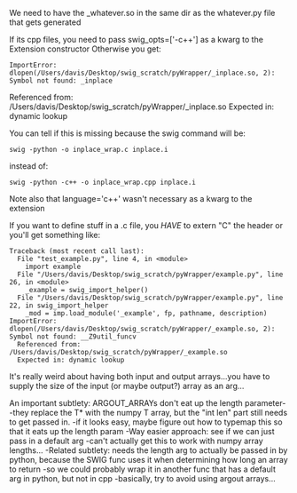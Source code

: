 
We need to have the _whatever.so in the same dir as the whatever.py file that gets generated

If its cpp files, you need to pass swig_opts=['-c++'] as a kwarg to the Extension constructor
	Otherwise you get:

	ImportError: dlopen(/Users/davis/Desktop/swig_scratch/pyWrapper/_inplace.so, 2): Symbol not found: _inplace
  Referenced from: /Users/davis/Desktop/swig_scratch/pyWrapper/_inplace.so
  Expected in: dynamic lookup

  You can tell if this is missing because the swig command will be:

  	swig -python -o inplace_wrap.c inplace.i

  instead of:

  	swig -python -c++ -o inplace_wrap.cpp inplace.i

 Note also that language='c++' wasn't necessary as a kwarg to the extension


If you want to define stuff in a .c file, you *HAVE* to extern "C" the header or you'll get something like:

	Traceback (most recent call last):
	  File "test_example.py", line 4, in <module>
	    import example
	  File "/Users/davis/Desktop/swig_scratch/pyWrapper/example.py", line 26, in <module>
	    _example = swig_import_helper()
	  File "/Users/davis/Desktop/swig_scratch/pyWrapper/example.py", line 22, in swig_import_helper
	    _mod = imp.load_module('_example', fp, pathname, description)
	ImportError: dlopen(/Users/davis/Desktop/swig_scratch/pyWrapper/_example.so, 2): Symbol not found: __Z9util_funcv
	  Referenced from: /Users/davis/Desktop/swig_scratch/pyWrapper/_example.so
	  Expected in: dynamic lookup

It's really weird about having both input and output arrays...you have to supply the size of the input (or maybe output?) array as an arg...

An important subtlety: ARGOUT_ARRAYs don't eat up the length parameter--they replace the T* with the numpy T array, but the "int len" part still needs to get passed in.
	-if it looks easy, maybe figure out how to typemap this so that it eats up the length param
	-Way easier approach: see if we can just pass in a default arg
		-can't actually get this to work with numpy array lengths...
	-Related subtlety: needs the length arg to actually be passed in by python, because the SWIG func uses it when determining how long an array to return
		-so we could probably wrap it in another func that has a default arg in python, but not in cpp
	-basically, try to avoid using argout arrays...


